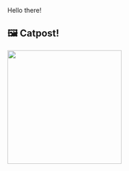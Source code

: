 Hello there!



## 🖼️ Catpost!

<sub>
    <img src="https://cdn2.thecatapi.com/images/6DiPWzgx6.png" height="256">
</sub>

